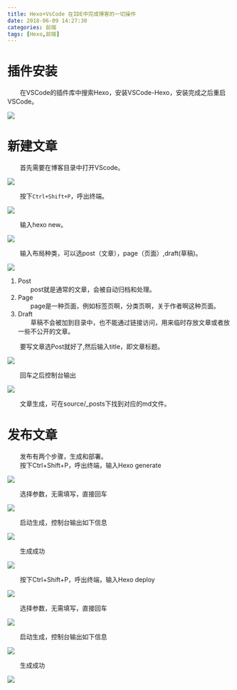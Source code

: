 ```yaml
---
title: Hexo+VsCode 在IDE中完成博客的一切操作
date: 2018-06-09 14:27:30
categories: 前端
tags: [Hexo,前端]
---
```

# 插件安装
&emsp;&emsp;在VSCode的插件库中搜索Hexo，安装VSCode-Hexo，安装完成之后重启VSCode。  

![](https://pic.lufer.cc/images/2021/03/15/eINKA0.png)

# 新建文章
&emsp;&emsp;首先需要在博客目录中打开VScode。  

![](https://pic.lufer.cc/images/2021/03/15/eINaAx.png)   

&emsp;&emsp;按下`Ctrl+Shift+P`，呼出终端。  

![](https://pic.lufer.cc/images/2021/03/15/eINn7q.png)  

&emsp;&emsp;输入hexo new。  

![](https://pic.lufer.cc/images/2021/03/15/eINmBn.png)   

&emsp;&emsp;输入布局种类，可以选post（文章），page（页面）,draft(草稿)。  

![](https://pic.lufer.cc/images/2021/03/15/eINVXj.png)  

1. Post  
&emsp;&emsp;post就是通常的文章，会被自动归档和处理。
2. Page  
&emsp;&emsp;page是一种页面，例如标签页啊，分类页啊，关于作者啊这种页面。
3. Draft  
&emsp;&emsp;草稿不会被加到目录中，也不能通过链接访问，用来临时存放文章或者放一些不公开的文章。

&emsp;&emsp;要写文章选Post就好了,然后输入title，即文章标题。   

![](https://pic.lufer.cc/images/2021/03/15/eINens.png)  

&emsp;&emsp;回车之后控制台输出  

![](https://pic.lufer.cc/images/2021/03/15/eINMNV.png)   

&emsp;&emsp;文章生成，可在source/_posts下找到对应的md文件。

# 发布文章
&emsp;&emsp;发布有两个步骤，生成和部署。  
&emsp;&emsp;按下Ctrl+Shift+P，呼出终端，输入Hexo generate  

![](https://pic.lufer.cc/images/2021/03/15/eINQhT.png)  

&emsp;&emsp;选择参数，无需填写，直接回车  

![](https://pic.lufer.cc/images/2021/03/15/eIN19U.png) 

&emsp;&emsp;启动生成，控制台输出如下信息  

![](https://pic.lufer.cc/images/2021/03/15/eIN33F.png)   

&emsp;&emsp;生成成功

![](https://pic.lufer.cc/images/2021/03/15/eIN8c4.png) 

&emsp;&emsp;按下Ctrl+Shift+P，呼出终端，输入Hexo deploy  

![](https://pic.lufer.cc/images/2021/03/15/eINGjJ.png)  

&emsp;&emsp;选择参数，无需填写，直接回车  

![](https://pic.lufer.cc/images/2021/03/15/eINYu9.png) 

&emsp;&emsp;启动生成，控制台输出如下信息  

![](https://pic.lufer.cc/images/2021/03/15/eINtBR.png)  

&emsp;&emsp;生成成功  

![](https://pic.lufer.cc/images/2021/03/15/eINNH1.png) 